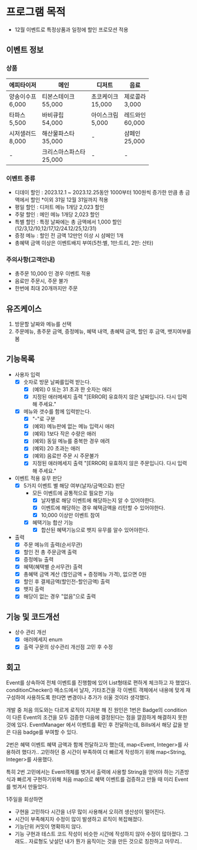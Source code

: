 # 프로그램 목적
- 12월 이벤트로 특정상품과 일정에 할인 프로모션 적용

## 이벤트 정보
### 상품
| 에피타이저           | 메인                  | 디저트              | 음료              |
|-----------------|---------------------|------------------|-----------------|
| 양송이수프<br/>6,000 | 티본스테이크<br/>55,000   | 초코케이크<br/>15,000 | 제로콜라<br/>3,000  |
| 타파스<br/>5,500   | 바비큐립<br/>54,000     | 아이스크림<br/>5,000  | 레드와인<br/>60,000 |
| 시저샐러드<br/>8,000 | 해산물파스타<br/>35,000   | -                | 샴페인<br/>25,000  |
| -               | 크리스마스파스타<br/>25,000 | -                | -               |

### 이벤트 종류
- 디데이 할인 : 2023.12.1 ~ 2023.12.25동안 1000부터 100원씩 증가한 만큼 총 금액에서 할인
*이외 31일 12월 31일까지 적용
- 평일 할인 : 디저트 메뉴 1개당 2,023 할인
- 주말 할인 : 메인 메뉴 1개당 2,023 할인
- 특별 할인 : 특정 날짜에는 총 금액에서 1,000 할인 (12/3,12/10,12/17,12/24.12/25,12/31)
- 증정 메뉴 : 할인 전 금액 12만언 이상 시 샴페인 1개
- 총혜택 금액 이상은 이벤트배지 부여(5천:별, 1만:트리, 2만: 산타)

### 주의사항(고객안내)
- 총주문 10,000 인 경우 이벤트 적용
- 음료만 주문시, 주문 불가
- 한번에 최대 20개까지만 주문

## 유즈케이스
1. 방문할 날짜와 메뉴를 선택
2. 주문메뉴, 총주문 금액, 증정메뉴, 혜택 내역, 총혜택 금액, 할인 후 금액, 뱃지여부를 봄

## 기능목록
- 사용자 입력
  - [x] 숫자로 방문 날짜를입력 받는다.
    - [x] (예외) 0 또는 31 초과 한 숫자는 애러
    - [x] 지정된 애러메세지 출력 "[ERROR] 유효하지 않은 날짜입니다. 다시 입력해 주세요."
  - [x] 메뉴와 갯수를 함께 입력받는다. 
    - [x] "-"로 구분
    - [x] (예외) 메뉴판에 없는 메뉴 입력시 애러
    - [x] (예외) 1보다 작은 수량은 애러
    - [x] (예외) 동일 메뉴를 중복한 경우 애려
    - [x] (예외) 20 초과는 애러
    - [x] (예외) 음료만 주문 시 주문불가
    - [x] 지정된 애러메세지 출력 "[ERROR] 유효하지 않은 주문입니다. 다시 입력해 주세요."
- 이벤트 적용 유무 판단
  - [x] 5가지 이벤트 별 해당 여부(날자/금액으로) 판단
    - 모든 이벤트에 공통적으로 필요한 기능
      - [x] 날자별로 해당 이벤트에 해당하는지 알 수 있어야한다.
      - [x] 이벤트에 해당하는 경우 혜택금액을 리턴할 수 있어야한다.
      - [x] 10,000 이상만 이벤트 참여
    - [x] 혜택기능 합산 기능
      - [X] 합산된 혜택기능으로 뱃지 유무를 알수 있어야한다.
- 출력
  - [x] 주문 메뉴의 출력(순서무관)
  - [x] 할인 전 총 주문금액 출력
  - [x] 증정메뉴 출력
  - [x] 혜택(혜택별 순서무관) 출력
  - [x] 총혜택 금액 계산 (할인금액 + 증정메뉴 가격), 없으면 0원
  - [x] 할인 후 결제금액(할인전-할인금액) 출력
  - [x] 뱃지 출력
  - [x] 해당이 없는 경우 "없음"으로 출력

## 기능 및 코드개선
- 상수 관리 개선
  - [X] 애러메세지 enum
  - [x] 출력 구문의 상수관리 개선점 고민 후 수정

## 회고
Event를 상속하여 전체 이벤트를 진행함에 있어 List형태로 편하게 체크하고 자 했었다. 
conditionChecker() 매소드에서 날자, 기타조건을 각 이벤트 객체에서 내용에 맞게 재 구성하여 사용하도록 한다면 변경이나 추가가 쉬울 것이라 생각했다.

개발 중 처음 의도와는 다르게 로직이 지저분 해 진 원인은 1번은 Badge의 condition이 다른 Event의 조건을 모두 검증한 다음에 결정된다는 점을 깔끔하게 해결하지 못한것에 있다.
EventManager 에서 이벤트를 확인 후 전달하는데, Bills에서 해당 값을 받은 다음 badge를 부여할 수 있다.

2번은 혜택 이벤트 혜택 금액과 함께 전달하고자 했는데, map<Event, Integer>를 사용하려 했다가..
고민하던 중 시간이 부족하여 더 빠르게 작성하기 위해 map<String, Integer>를 사용했다.

특히 2번 고민에서는 Event객체를 벗겨서 출력에 사용할 String을 얻어야 하는 기존방식과 빠르게 구현하기위해
처음 map으로 혜택 이벤트를 검증하고 만들 때 미리 Event를 벗겨서 만들었다.

1주일을 회상하면
- 구현을 고민하다 시간을 너무 많이 사용해서 오히려 생산성이 떨어진다.
- 시간이 부족해지자 수정이 많이 발생하고 로직이 복잡해졌다.
- 기능단위 커밋이 명확하지 않다.
- 기능 구현과 테스트 코드 작성이 비슷한 시간에 작성하지 않아 수정이 많아졌다.
그래도.. 자료형도 낮설던 내가 뭔가 움직이는 것을 만든 것으로 칭찬하고 마무리..
